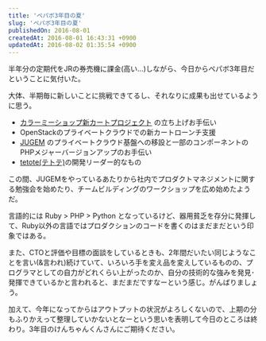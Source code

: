 ```yaml
---
title: 'ペパボ3年目の夏'
slug: 'ペパボ3年目の夏'
publishedOn: 2016-08-01
createdAt: 2016-08-01 16:43:31 +0900
updatedAt: 2016-08-02 01:35:54 +0900
---
```

半年分の定期代をJRの券売機に課金(高い…)しながら、今日からペパボ3年目だということに気付いた。

大体、半期毎に新しいことに挑戦できてるし、それなりに成果も出せているように思う。

- [カラーミーショップ新カートプロジェクト](https://shop-pro.jp/newcart/) の立ち上げお手伝い
- OpenStackのプライベートクラウドでの新カートローンチ支援
- [JUGEM](https://jugem.jp/) のプライベートクラウド基盤への移設と一部のコンポーネントのPHPメジャーバージョンアップのお手伝い
- [tetote(テトテ)](https://tetote-market.jp/)の開発リーダー的なもの

この間、JUGEMをやっているあたりから社内でプロダクトマネジメントに関する勉強会を始めたり、チームビルディングのワークショップを広め始めたようだ。

言語的には Ruby > PHP > Python となっているけど、器用貧乏を存分に発揮して、Ruby以外の言語ではプロダクションのコードを書くのはまだまだという印象ではある。

また、CTOと評価や目標の面談をしているときも、2年間だいたい同じようなことを言い(&言われ)続けていて、いろいろ手を変え品を変えしているものの、プログラマとしての自力がどれくらい上がったのか、自分の技術的な強みを発見･発揮できているかと言われると、まだまだですなーという感じ。がんばりましょう。

加えて、今年になってからはアウトプットの状況がよろしくないので、上期の分もふりかえって整理していかないとなーという思いを表明して今日のところは終わり。3年目のけんちゃんくんさんにご期待ください。
